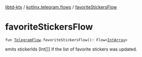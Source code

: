 [libtd-ktx](../index.md) / [kotlinx.telegram.flows](index.md) / [favoriteStickersFlow](./favorite-stickers-flow.md)

# favoriteStickersFlow

`fun `[`TelegramFlow`](../kotlinx.telegram.core/-telegram-flow/index.md)`.favoriteStickersFlow(): Flow<`[`IntArray`](https://kotlinlang.org/api/latest/jvm/stdlib/kotlin/-int-array/index.html)`>`

emits stickerIds [Int[]] if the list of favorite stickers was updated.

